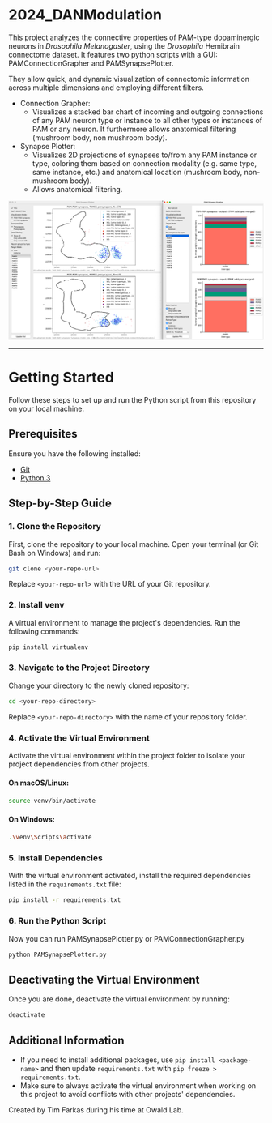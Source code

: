 # 2024_DANModulation

This project analyzes the connective properties of PAM-type dopaminergic neurons in *Drosophila Melanogaster*, using the *Drosophila* Hemibrain connectome dataset.
It features two python scripts with a GUI: PAMConnectionGrapher and PAMSynapsePlotter.

They allow quick, and dynamic visualization of connectomic information across multiple dimensions and employing different filters.
- Connection Grapher:
  - Visualizes a stacked bar chart of incoming and outgoing connections of any PAM neuron type or instance to all other types or instances of PAM or any neuron. It furthermore allows anatomical filtering (mushroom body, non mushroom body). 
- Synapse Plotter:
  - Visualizes 2D projections of synapses to/from any PAM instance or type, coloring them based on connection modality (e.g. same type, same instance, etc.) and anatomical location (mushroom body, non-mushroom body).
  - Allows anatomical filtering.

![Screenshot of GUI tools](Screenshot1.png)

---

# Getting Started

Follow these steps to set up and run the Python script from this repository on your local machine.

## Prerequisites

Ensure you have the following installed:
- [Git](https://git-scm.com/)
- [Python 3](https://www.python.org/downloads/)

## Step-by-Step Guide

### 1. Clone the Repository

First, clone the repository to your local machine. Open your terminal (or Git Bash on Windows) and run:

```sh
git clone <your-repo-url>
```

Replace `<your-repo-url>` with the URL of your Git repository.

### 2. Install venv

A virtual environment to manage the project's dependencies. Run the following commands:

```sh
pip install virtualenv
```

### 3. Navigate to the Project Directory

Change your directory to the newly cloned repository:

```sh
cd <your-repo-directory>
```

Replace `<your-repo-directory>` with the name of your repository folder.

### 4. Activate the Virtual Environment

Activate the virtual environment within the project folder to isolate your project dependencies from other projects.

#### On macOS/Linux:
```sh
source venv/bin/activate
```

#### On Windows:
```sh
.\venv\Scripts\activate
```

### 5. Install Dependencies

With the virtual environment activated, install the required dependencies listed in the `requirements.txt` file:

```sh
pip install -r requirements.txt
```

### 6. Run the Python Script

Now you can run PAMSynapsePlotter.py or PAMConnectionGrapher.py 

```sh
python PAMSynapsePlotter.py
```

## Deactivating the Virtual Environment

Once you are done, deactivate the virtual environment by running:

```sh
deactivate
```

## Additional Information

- If you need to install additional packages, use `pip install <package-name>` and then update `requirements.txt` with `pip freeze > requirements.txt`.
- Make sure to always activate the virtual environment when working on this project to avoid conflicts with other projects' dependencies.


Created by Tim Farkas during his time at Owald Lab.
